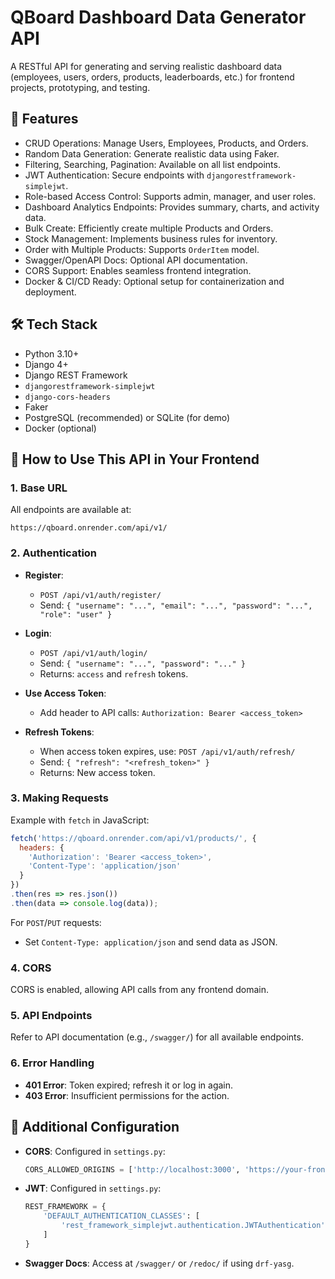 # QBoard Dashboard Data Generator API

A RESTful API for generating and serving realistic dashboard data (employees, users, orders, products, leaderboards, etc.) for frontend projects, prototyping, and testing.

## 🚀 Features

- CRUD Operations: Manage Users, Employees, Products, and Orders.
- Random Data Generation: Generate realistic data using Faker.
- Filtering, Searching, Pagination: Available on all list endpoints.
- JWT Authentication: Secure endpoints with `djangorestframework-simplejwt`.
- Role-based Access Control: Supports admin, manager, and user roles.
- Dashboard Analytics Endpoints: Provides summary, charts, and activity data.
- Bulk Create: Efficiently create multiple Products and Orders.
- Stock Management: Implements business rules for inventory.
- Order with Multiple Products: Supports `OrderItem` model.
- Swagger/OpenAPI Docs: Optional API documentation.
- CORS Support: Enables seamless frontend integration.
- Docker & CI/CD Ready: Optional setup for containerization and deployment.

## 🛠️ Tech Stack

- Python 3.10+
- Django 4+
- Django REST Framework
- `djangorestframework-simplejwt`
- `django-cors-headers`
- Faker
- PostgreSQL (recommended) or SQLite (for demo)
- Docker (optional)

## 🚦 How to Use This API in Your Frontend

### 1. Base URL

All endpoints are available at:

```
https://qboard.onrender.com/api/v1/
```

### 2. Authentication

- **Register**:
  - `POST /api/v1/auth/register/`
  - Send: `{ "username": "...", "email": "...", "password": "...", "role": "user" }`

- **Login**:
  - `POST /api/v1/auth/login/`
  - Send: `{ "username": "...", "password": "..." }`
  - Returns: `access` and `refresh` tokens.

- **Use Access Token**:
  - Add header to API calls: `Authorization: Bearer <access_token>`

- **Refresh Tokens**:
  - When access token expires, use: `POST /api/v1/auth/refresh/`
  - Send: `{ "refresh": "<refresh_token>" }`
  - Returns: New access token.

### 3. Making Requests

Example with `fetch` in JavaScript:

```javascript
fetch('https://qboard.onrender.com/api/v1/products/', {
  headers: {
    'Authorization': 'Bearer <access_token>',
    'Content-Type': 'application/json'
  }
})
.then(res => res.json())
.then(data => console.log(data));
```

For `POST`/`PUT` requests:
- Set `Content-Type: application/json` and send data as JSON.

### 4. CORS

CORS is enabled, allowing API calls from any frontend domain.

### 5. API Endpoints

Refer to API documentation (e.g., `/swagger/`) for all available endpoints.

### 6. Error Handling

- **401 Error**: Token expired; refresh it or log in again.
- **403 Error**: Insufficient permissions for the action.

## 🔧 Additional Configuration

- **CORS**: Configured in `settings.py`:
  ```python
  CORS_ALLOWED_ORIGINS = ['http://localhost:3000', 'https://your-frontend-domain.com']
  ```
- **JWT**: Configured in `settings.py`:
  ```python
  REST_FRAMEWORK = {
      'DEFAULT_AUTHENTICATION_CLASSES': [
          'rest_framework_simplejwt.authentication.JWTAuthentication',
      ]
  }
  ```
- **Swagger Docs**: Access at `/swagger/` or `/redoc/` if using `drf-yasg`.
